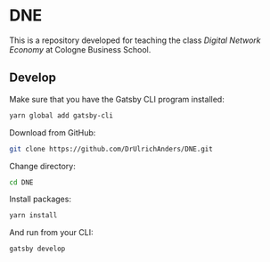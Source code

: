 # DNE

This is a repository developed for teaching the class _Digital Network Economy_ at Cologne Business School.

## Develop

Make sure that you have the Gatsby CLI program installed:
```sh
yarn global add gatsby-cli
```

Download from GitHub:
```sh
git clone https://github.com/DrUlrichAnders/DNE.git
```

Change directory:
```sh
cd DNE
```

Install packages:
```sh
yarn install
```

And run from your CLI:
```sh
gatsby develop
```
